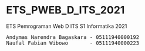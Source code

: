 # ETS_PWEB_D_ITS_2021
ETS Pemrograman Web D ITS S1 Informatika 2021
<pre>
Andymas Narendra Bagaskara - 05111940000192
Naufal Fabian Wibowo       - 05111940000223
</pre>  
